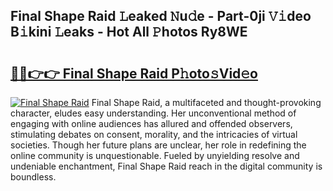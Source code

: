 ## Final Shape Raid 𝙻eaked 𝙽u𝚍e - Part-0ji 𝚅𝚒deo B𝚒kini 𝙻eaks - Hot All 𝙿hotos Ry8WE

# <h2><a href="http://ld2sg47.urlbe.top/?page=Final+Shape+Raid">🔗🔗👉👉 Final Shape Raid P𝚑oto𝚜Vid𝚎o</a></h2>

[![Final Shape Raid](https://i.imgur.com/eBuTRDB.gif)](http://ld2sg47.urlbe.top/?page=Final+Shape+Raid)
Final Shape Raid, a multifaceted and thought-provoking character, eludes easy understanding. Her unconventional method of engaging with online audiences has allured and offended observers, stimulating debates on consent, morality, and the intricacies of virtual societies. Though her future plans are unclear, her role in redefining the online community is unquestionable. Fueled by unyielding resolve and undeniable enchantment, Final Shape Raid reach in the digital community is boundless.
